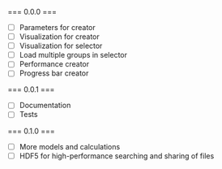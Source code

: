 === 0.0.0 ===

- [ ] Parameters for creator
- [ ] Visualization for creator
- [ ] Visualization for selector
- [ ] Load multiple groups in selector
- [ ] Performance creator
- [ ] Progress bar creator

=== 0.0.1 ===

- [ ] Documentation
- [ ] Tests

=== 0.1.0 ===

- [ ] More models and calculations 
- [ ] HDF5 for high-performance searching and sharing of files
